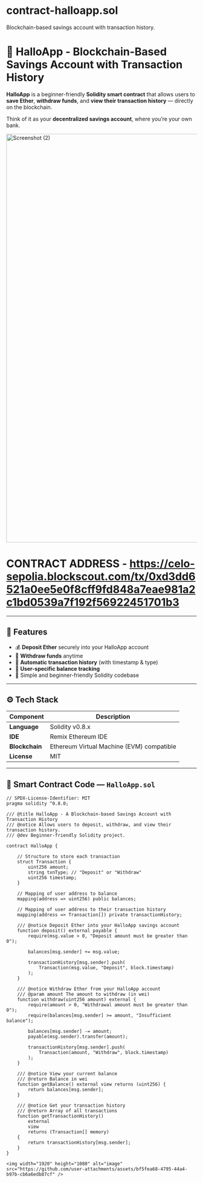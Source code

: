 # contract-halloapp.sol
Blockchain-based savings account with transaction history.
# 👋 HalloApp - Blockchain-Based Savings Account with Transaction History

**HalloApp** is a beginner-friendly **Solidity smart contract** that allows users to **save Ether**, **withdraw funds**, and **view their transaction history** — directly on the blockchain.  

Think of it as your **decentralized savings account**, where you’re your own bank.

<img width="1920" height="1080" alt="Screenshot (2)" src="https://github.com/user-attachments/assets/52f5a175-cb25-414b-a432-eba8894602e2" />


# CONTRACT ADDRESS - https://celo-sepolia.blockscout.com/tx/0xd3dd6521a0ee5e0f8cff9fd848a7eae981a2c1bd0539a7f192f56922451701b3
---

## 🧩 Features

- 💰 **Deposit Ether** securely into your HalloApp account  
- 💸 **Withdraw funds** anytime  
- 🧾 **Automatic transaction history** (with timestamp & type)  
- 🔐 **User-specific balance tracking**  
- 🧠 Simple and beginner-friendly Solidity codebase  

---

## ⚙️ Tech Stack

| Component | Description |
|------------|-------------|
| **Language** | Solidity v0.8.x |
| **IDE** | Remix Ethereum IDE |
| **Blockchain** | Ethereum Virtual Machine (EVM) compatible |
| **License** | MIT |

---

## 📜 Smart Contract Code — `HalloApp.sol`

```solidity
// SPDX-License-Identifier: MIT
pragma solidity ^0.8.0;

/// @title HalloApp - A Blockchain-based Savings Account with Transaction History
/// @notice Allows users to deposit, withdraw, and view their transaction history.
/// @dev Beginner-friendly Solidity project.

contract HalloApp {

    // Structure to store each transaction
    struct Transaction {
        uint256 amount;
        string txnType; // "Deposit" or "Withdraw"
        uint256 timestamp;
    }

    // Mapping of user address to balance
    mapping(address => uint256) public balances;

    // Mapping of user address to their transaction history
    mapping(address => Transaction[]) private transactionHistory;

    /// @notice Deposit Ether into your HalloApp savings account
    function deposit() external payable {
        require(msg.value > 0, "Deposit amount must be greater than 0");

        balances[msg.sender] += msg.value;

        transactionHistory[msg.sender].push(
            Transaction(msg.value, "Deposit", block.timestamp)
        );
    }

    /// @notice Withdraw Ether from your HalloApp account
    /// @param amount The amount to withdraw (in wei)
    function withdraw(uint256 amount) external {
        require(amount > 0, "Withdrawal amount must be greater than 0");
        require(balances[msg.sender] >= amount, "Insufficient balance");

        balances[msg.sender] -= amount;
        payable(msg.sender).transfer(amount);

        transactionHistory[msg.sender].push(
            Transaction(amount, "Withdraw", block.timestamp)
        );
    }

    /// @notice View your current balance
    /// @return Balance in wei
    function getBalance() external view returns (uint256) {
        return balances[msg.sender];
    }

    /// @notice Get your transaction history
    /// @return Array of all transactions
    function getTransactionHistory()
        external
        view
        returns (Transaction[] memory)
    {
        return transactionHistory[msg.sender];
    }
}

<img width="1920" height="1080" alt="image" src="https://github.com/user-attachments/assets/bf5fea68-4795-44a4-b97b-cb6a6edb87cf" />
